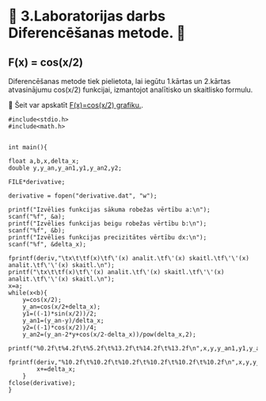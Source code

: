 # :bat: 3.Laboratorijas darbs Diferencēšanas metode. :bat:
## F(x) = cos(x/2)   

Diferencēšanas metode tiek pielietota, lai iegūtu 1.kārtas un 2.kārtas atvasinājumu cos(x/2) funkcijai, izmantojot analītisko un skaitlisko formulu.

:paperclip: Šeit var apskatīt [F(x)=cos(x/2) grafiku.](https://pages.github.com/).

```
#include<stdio.h>
#include<math.h>


int main(){

float a,b,x,delta_x;
double y,y_an,y_an1,y1,y_an2,y2;

FILE*derivative;

derivative = fopen("derivative.dat", "w");
	
printf("Izvēlies funkcijas sākuma robežas vērtību a:\n");
scanf("%f", &a);
printf("Izvēlies funkcijas beigu robežas vērtību b:\n");
scanf("%f", &b);
printf("Izvēlies funkcijas precizitātes vērtību dx:\n");
scanf("%f", &delta_x);

fprintf(deriv,"\tx\t\tf(x)\tf\'(x) analit.\tf\'(x) skaitl.\tf\'\'(x) analit.\tf\'\'(x) skaitl.\n");
printf("\tx\t\tf(x)\tf\'(x) analit.\tf\'(x) skaitl.\tf\'\'(x) analit.\tf\'\'(x) skaitl.\n");
x=a;
while(x<b){
	y=cos(x/2);
    y_an=cos(x/2+delta_x);
	y1=((-1)*sin(x/2))/2;
    y_an1=(y_an-y)/delta_x;
    y2=((-1)*cos(x/2))/4;
    y_an2=(y_an-2*y+cos(x/2-delta_x))/pow(delta_x,2);
	printf("%0.2f\t%4.2f\t%5.2f\t%13.2f\t%14.2f\t%13.2f\n",x,y,y_an1,y1,y_an2,y2);
    fprintf(deriv,"%10.2f\t%10.2f\t%10.2f\t%10.2f\t%10.2f\t%10.2f\n",x,y,y_an1,y1,y_an2,y2);
        x+=delta_x;
	}
fclose(derivative);
}


```